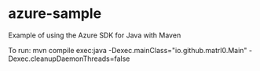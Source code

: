 # azure-sample
Example of using the Azure SDK for Java with Maven

To run: mvn compile exec:java -Dexec.mainClass="io.github.matrl0.Main" -Dexec.cleanupDaemonThreads=false
